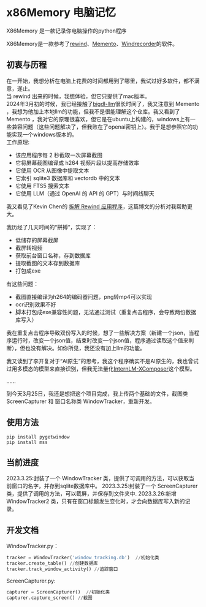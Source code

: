 # x86Memory 电脑记忆
X86Memory 是一款记录你电脑操作的python程序  

X86Memory是一款参考了[rewind](https://www.rewind.ai/)、[Memento](https://github.com/apirrone/Memento)、[Windrecorder](https://github.com/yuka-friends/Windrecorder)的软件。
## 初衷与历程
在一开始，我想分析在电脑上花费的时间都用到了哪里，我试过好多软件，都不满意，遂止。  
当 rewind 出来的时候，我想体验，但它只提供了mac版本。  
2024年3月初的时候，我已经接触了[bigdl-llm](https://marketing.intel.cn/bigdl-llm)很长时间了，我又注意到 Memento ，我想为他加上本地llm的功能，但我不是很能理解这个仓库。我又看到了 Memento ，我对它的原理很喜欢，但它是在ubuntu上构建的，windows上有一些兼容问题（这些问题解决了，但我败在了openai密钥上）。我于是想参照它的功能实现一个windows版本的。  
工作原理:
- 该应用程序每 2 秒截取一次屏幕截图
- 它将屏幕截图编译成 h264 视频片段以提高存储效率
- 它使用 OCR 从图像中提取文本
- 它索引 sqlite3 数据库和 vectordb 中的文本
- 它使用 FTS5 搜索文本
- 它使用 LLM（通过 OpenAI 的 API 的 GPT）与时间线聊天

我又看见了Kevin Chen的 [拆解 Rewind 应用程序](https://kevinchen.co/blog/rewind-ai-app-teardown/)，这篇博文的分析对我帮助更大。

我历经了几天时间的“拼搏”，实现了：
- 低储存的屏幕截屏
- 截屏转视频
- 获取前台窗口名称，存到数据库
- 提取截图的文本存到数据库
- 打包成exe

有这些问题：
- 截图直接编译为h264的编码器问题，png转mp4可以实现
- ocr识别效果不好
- 脚本打包成exe兼容性问题，无法通过测试（重复点击程序，会导致两份数据库写入）

我在重复点击程序导致双份写入的时候，想了一些解决方案（新建一个json，当程序运行时，改变一个json值，结束时改变一个json值，程序通过读取这个值来判断），但也没有解决。如你所见，我还没有加上llm的功能。

我又读到了李开复对于“AI原生”的思考，我这个程序确实不是AI原生的，我也曾试过用多模态的模型来直接识别，但我无法量化[InternLM-XComposer](https://github.com/InternLM/InternLM-XComposer)这个模型。

......

到今天3月25日，我还是想把这个项目完成，我上传两个基础的文件，截图类 ScreenCapturer 和 窗口名称类 WindowTracker，重新开发。


## 使用方法
```
pip install pygetwindow
pip install mss
```
## 当前进度
2023.3.25:封装了一个 WindowTracker 类，提供了可调用的方法，可以获取当前窗口的名字，并存到sqlite数据库中。
2023.3.25:封装了一个 ScreenCapturer 类，提供了调用的方法，可以截屏，并保存到文件夹中.
2023.3.26:新增 WindowTracker2 类，只有在窗口标题发生变化时，才会向数据库写入新的记录。
## 开发文档

WindowTracker.py：
``` python
tracker = WindowTracker('window_tracking.db')  //初始化类
tracker.create_table() //创建数据库
tracker.track_window_activity() //追踪窗口
```
ScreenCapturer.py:
``` python
capturer = ScreenCapturer()  //初始化类
capturer.capture_screen() //截图
```
